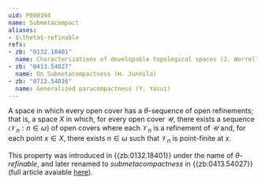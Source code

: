 ```yaml
---
uid: P000194
name: Submetacompact
aliases:
- $\theta$-refinable
refs:
- zb: "0132.18401"
  name: Characterizations of developable topological spaces (J. Worrell and H. Wicke)
- zb: "0413.54027"
  name: On Submetacompactness (H. Junnila)
- zb: "0712.54016"
  name: Generalized paracompactness (Y. Yasui)
---
```


A space in which every open cover has a $\theta$-sequence of open refinements; that is, a space $X$ in which, for every open cover $\mathscr U$, there exists a sequence $\langle \mathscr V_n : n \in \omega\rangle$ of open covers where each $\mathscr V_n$ is a refinement of $\mathscr U$ and, for each point $x \in X$, there exists $n \in \omega$ such that $\mathscr V_n$ is point-finite at $x$.

This property was introduced in {{zb:0132.18401}} under the name of <em>$\theta$-refinable</em>, and later renamed to <em>submetacompactness</em> in {{zb:0413.54027}} (full article avaiable [here](http://topology.nipissingu.ca/tp/reprints/v03/tp03207s.pdf)).
